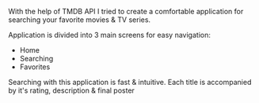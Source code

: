 With the help of TMDB API I tried to create a comfortable application for searching your favorite movies & TV series.

Application is divided into 3 main screens for easy navigation:
* Home 
* Searching 
* Favorites

Searching with this application is fast & intuitive. Each title is accompanied by it's rating, description & final poster

